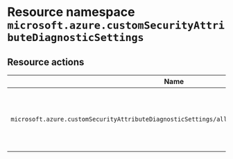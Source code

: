 # Resource namespace `microsoft.azure.customSecurityAttributeDiagnosticSettings`
## Resource actions
|Name|Description|Privileged|
|-|-|-|
|`microsoft.azure.customSecurityAttributeDiagnosticSettings/allEntities/allProperties/allTasks`|Configure all aspects of custom security attributes diagnostic settings|False|
